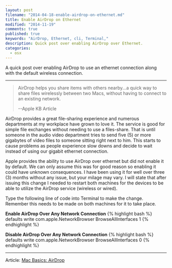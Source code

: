 ```yaml
---
layout: post
filename: "2014-04-18-enable-airdrop-on-ethernet.md"
title: Enable AirDrop on Ethernet
modified: "2014-11-19"
comments: true
published: true
keywords: "AirDrop, Ethernet, cli, Terminal,"
description: Quick post over enabling AirDrop over Ethernet.
categories: 
  - osx
---
```


A quick post over enabling AirDrop to use an ethernet connection along with the default wireless connection. 

---

> AirDrop helps you share items with others nearby...a quick way to share files wirelessly between two Macs, without having to connect to an existing network.
>
> --Apple KB Article

AirDrop provides a great file-sharing experience and numerous departments at my workplace have grown to love it. The service is good for simple file exchanges without needing to use a files-share. That is until someone in the audio video department tries to send five (5) or more gigabytes of video files to someone sitting right next to him. This starts to cause problems as people experience slow downs and decide to wait instead of using our gigabit ethernet connection.

Apple provides the ability to use AirDrop over ethernet but did not enable it by default. We can only assume this was for good reason so enabling it could have unknown consequences. I have been using it for well over three (3) months without any issue, but your milage may vary. I will state that after issuing this change I needed to restart both machines for the devices to be able to utilize the AirDrop service (wireless or wired).

Type the following line of code into Terminal to make the change. Remember this needs to be made on both machines for it to take place.

**Enable AirDrop Over Any Network Connection**
{% highlight bash %}
defaults write com.apple.NetworkBrowser BrowseAllInterfaces 1
{% endhighlight %}

**Disable AirDrop Over Any Network Connection**
{% highlight bash %}
defaults write com.apple.NetworkBrowser BrowseAllInterfaces 0
{% endhighlight %}

---

Article: 
[Mac Basics: AirDrop](http://support.apple.com/kb/ht4783)